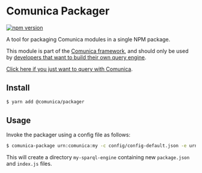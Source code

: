 # Comunica Packager

[![npm version](https://badge.fury.io/js/%40comunica%2Fpackager.svg)](https://www.npmjs.com/package/@comunica/packager)

A tool for packaging Comunica modules in a single NPM package.

This module is part of the [Comunica framework](https://github.com/comunica/comunica),
and should only be used by [developers that want to build their own query engine](https://comunica.dev/docs/modify/).

[Click here if you just want to query with Comunica](https://comunica.dev/docs/query/).

## Install

```bash
$ yarn add @comunica/packager
```

## Usage

Invoke the packager using a config file as follows:

```bash
$ comunica-package urn:comunica:my -c config/config-default.json -e urn:comunica:sparqlinit -o my-sparql-engine 
```

This will create a directory `my-sparql-engine` containing new `package.json` and `index.js` files.
